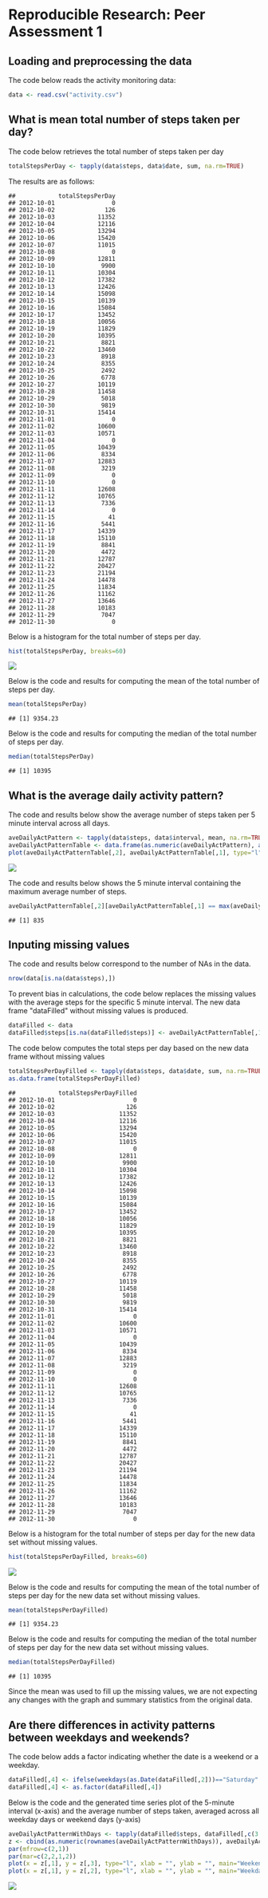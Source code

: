 # Reproducible Research: Peer Assessment 1


## Loading and preprocessing the data

The code below reads the activity monitoring data:


```r
data <- read.csv("activity.csv")
```


## What is mean total number of steps taken per day?

The code below retrieves the total number of steps taken per day


```r
totalStepsPerDay <- tapply(data$steps, data$date, sum, na.rm=TRUE)
```

The results are as follows:

```
##            totalStepsPerDay
## 2012-10-01                0
## 2012-10-02              126
## 2012-10-03            11352
## 2012-10-04            12116
## 2012-10-05            13294
## 2012-10-06            15420
## 2012-10-07            11015
## 2012-10-08                0
## 2012-10-09            12811
## 2012-10-10             9900
## 2012-10-11            10304
## 2012-10-12            17382
## 2012-10-13            12426
## 2012-10-14            15098
## 2012-10-15            10139
## 2012-10-16            15084
## 2012-10-17            13452
## 2012-10-18            10056
## 2012-10-19            11829
## 2012-10-20            10395
## 2012-10-21             8821
## 2012-10-22            13460
## 2012-10-23             8918
## 2012-10-24             8355
## 2012-10-25             2492
## 2012-10-26             6778
## 2012-10-27            10119
## 2012-10-28            11458
## 2012-10-29             5018
## 2012-10-30             9819
## 2012-10-31            15414
## 2012-11-01                0
## 2012-11-02            10600
## 2012-11-03            10571
## 2012-11-04                0
## 2012-11-05            10439
## 2012-11-06             8334
## 2012-11-07            12883
## 2012-11-08             3219
## 2012-11-09                0
## 2012-11-10                0
## 2012-11-11            12608
## 2012-11-12            10765
## 2012-11-13             7336
## 2012-11-14                0
## 2012-11-15               41
## 2012-11-16             5441
## 2012-11-17            14339
## 2012-11-18            15110
## 2012-11-19             8841
## 2012-11-20             4472
## 2012-11-21            12787
## 2012-11-22            20427
## 2012-11-23            21194
## 2012-11-24            14478
## 2012-11-25            11834
## 2012-11-26            11162
## 2012-11-27            13646
## 2012-11-28            10183
## 2012-11-29             7047
## 2012-11-30                0
```

Below is a histogram for the total number of steps per day.


```r
hist(totalStepsPerDay, breaks=60)
```

![](PA1_template_files/figure-html/unnamed-chunk-4-1.png) 

Below is the code and results for computing the mean of the total number of steps per day.


```r
mean(totalStepsPerDay)
```

```
## [1] 9354.23
```

Below is the code and results for computing the median of the total number of steps per day.


```r
median(totalStepsPerDay)
```

```
## [1] 10395
```

## What is the average daily activity pattern?

The code and results below show the average number of steps taken per 5 minute interval across all days. 


```r
aveDailyActPattern <- tapply(data$steps, data$interval, mean, na.rm=TRUE)
aveDailyActPatternTable <- data.frame(as.numeric(aveDailyActPattern), as.numeric(names(aveDailyActPattern)))
plot(aveDailyActPatternTable[,2], aveDailyActPatternTable[,1], type="l", xlab="interval", ylab="average steps per interval")
```

![](PA1_template_files/figure-html/unnamed-chunk-7-1.png) 

The code and results below shows the 5 minute interval containing the maximum average number of steps.


```r
aveDailyActPatternTable[,2][aveDailyActPatternTable[,1] == max(aveDailyActPatternTable[,1], na.rm=TRUE)]
```

```
## [1] 835
```

## Inputing missing values

The code and results below correspond to the number of NAs in the data.

```r
nrow(data[is.na(data$steps),])
```

To prevent bias in calculations, the code below replaces the missing values with the average steps for the specific 5 minute interval. The new data frame "dataFilled" without missing values is produced.


```r
dataFilled <- data
dataFilled$steps[is.na(dataFilled$steps)] <- aveDailyActPatternTable[,1][match(aveDailyActPatternTable[,2],dataFilled$interval)]
```

The code below computes the total steps per day based on the new data frame without missing values


```r
totalStepsPerDayFilled <- tapply(data$steps, data$date, sum, na.rm=TRUE)
as.data.frame(totalStepsPerDayFilled)
```

```
##            totalStepsPerDayFilled
## 2012-10-01                      0
## 2012-10-02                    126
## 2012-10-03                  11352
## 2012-10-04                  12116
## 2012-10-05                  13294
## 2012-10-06                  15420
## 2012-10-07                  11015
## 2012-10-08                      0
## 2012-10-09                  12811
## 2012-10-10                   9900
## 2012-10-11                  10304
## 2012-10-12                  17382
## 2012-10-13                  12426
## 2012-10-14                  15098
## 2012-10-15                  10139
## 2012-10-16                  15084
## 2012-10-17                  13452
## 2012-10-18                  10056
## 2012-10-19                  11829
## 2012-10-20                  10395
## 2012-10-21                   8821
## 2012-10-22                  13460
## 2012-10-23                   8918
## 2012-10-24                   8355
## 2012-10-25                   2492
## 2012-10-26                   6778
## 2012-10-27                  10119
## 2012-10-28                  11458
## 2012-10-29                   5018
## 2012-10-30                   9819
## 2012-10-31                  15414
## 2012-11-01                      0
## 2012-11-02                  10600
## 2012-11-03                  10571
## 2012-11-04                      0
## 2012-11-05                  10439
## 2012-11-06                   8334
## 2012-11-07                  12883
## 2012-11-08                   3219
## 2012-11-09                      0
## 2012-11-10                      0
## 2012-11-11                  12608
## 2012-11-12                  10765
## 2012-11-13                   7336
## 2012-11-14                      0
## 2012-11-15                     41
## 2012-11-16                   5441
## 2012-11-17                  14339
## 2012-11-18                  15110
## 2012-11-19                   8841
## 2012-11-20                   4472
## 2012-11-21                  12787
## 2012-11-22                  20427
## 2012-11-23                  21194
## 2012-11-24                  14478
## 2012-11-25                  11834
## 2012-11-26                  11162
## 2012-11-27                  13646
## 2012-11-28                  10183
## 2012-11-29                   7047
## 2012-11-30                      0
```

Below is a histogram for the total number of steps per day for the new data set without missing values.


```r
hist(totalStepsPerDayFilled, breaks=60)
```

![](PA1_template_files/figure-html/unnamed-chunk-11-1.png) 

Below is the code and results for computing the mean of the total number of steps per day for the new data set without missing values.


```r
mean(totalStepsPerDayFilled)
```

```
## [1] 9354.23
```

Below is the code and results for computing the median of the total number of steps per day for the new data set without missing values.


```r
median(totalStepsPerDayFilled)
```

```
## [1] 10395
```

Since the mean was used to fill up the missing values, we are not expecting any changes with the graph and summary statistics from the original data.

## Are there differences in activity patterns between weekdays and weekends?

The code below adds a factor indicating whether the date is a weekend or a weekday.


```r
dataFilled[,4] <- ifelse(weekdays(as.Date(dataFilled[,2]))=="Saturday" | weekdays(as.Date(dataFilled[,2]))=="Sunday", "weekend", "weekday")
dataFilled[,4] <- as.factor(dataFilled[,4])
```

Below is the code and the generated time series plot of the 5-minute interval (x-axis) and the average number of steps taken, averaged across all weekday days or weekend days (y-axis)


```r
aveDailyActPatternWithDays <- tapply(dataFilled$steps, dataFilled[,c(3:4)], mean, na.rm=TRUE)
z <- cbind(as.numeric(rownames(aveDailyActPatternWithDays)), aveDailyActPatternWithDays[,1], aveDailyActPatternWithDays[,2])
par(mfrow=c(2,1))
par(mar=c(2,2,1,2))
plot(x = z[,1], y = z[,3], type="l", xlab = "", ylab = "", main="Weekend")
plot(x = z[,1], y = z[,2], type="l", xlab = "", ylab = "", main="Weekday")
```

![](PA1_template_files/figure-html/unnamed-chunk-15-1.png) 
